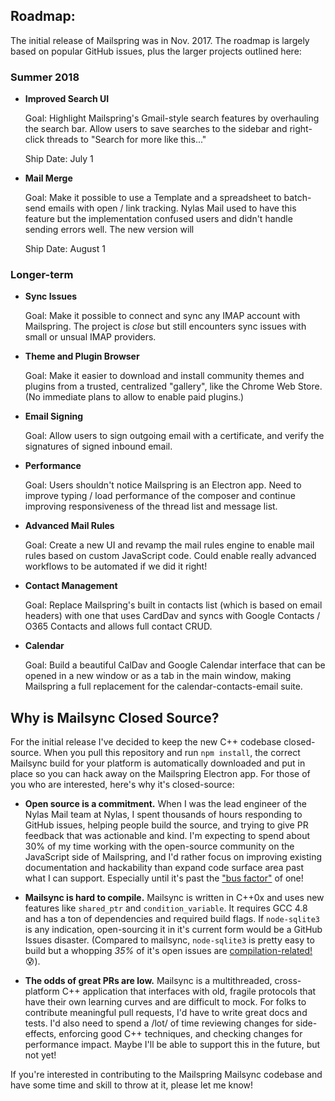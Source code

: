 ## Roadmap:

The initial release of Mailspring was in Nov. 2017. The roadmap is largely based on popular GitHub issues, plus the larger projects outlined here:

### Summer 2018

* **Improved Search UI**

  Goal: Highlight Mailspring's Gmail-style search features by overhauling the search bar. Allow users to save searches to the sidebar and right-click threads to "Search for more like this..."

  Ship Date: July 1

* **Mail Merge**

  Goal: Make it possible to use a Template and a spreadsheet to batch-send emails with open / link tracking. Nylas Mail used to have this feature but the implementation confused users and didn't handle sending errors well. The new version will

  Ship Date: August 1

### Longer-term

* **Sync Issues**

  Goal: Make it possible to connect and sync any IMAP account with Mailspring. The project is _close_ but still encounters sync issues with small or unsual IMAP providers.

* **Theme and Plugin Browser**

  Goal: Make it easier to download and install community themes and plugins from a trusted, centralized "gallery", like the Chrome Web Store. (No immediate plans to allow to enable paid plugins.)

* **Email Signing**

  Goal: Allow users to sign outgoing email with a certificate, and verify the signatures of signed inbound email.

* **Performance**

  Goal: Users shouldn't notice Mailspring is an Electron app. Need to improve typing / load performance of the composer and continue improving responsiveness of the thread list and message list.

* **Advanced Mail Rules**

  Goal: Create a new UI and revamp the mail rules engine to enable mail rules based on custom JavaScript code. Could enable really advanced workflows to be automated if we did it right!

* **Contact Management**

  Goal: Replace Mailspring's built in contacts list (which is based on email headers) with one that uses CardDav and syncs with Google Contacts / O365 Contacts and allows full contact CRUD.

* **Calendar**

  Goal: Build a beautiful CalDav and Google Calendar interface that can be opened in a new window or as a tab in the main window, making Mailspring a full replacement for the calendar-contacts-email suite.

## Why is Mailsync Closed Source?

For the initial release I've decided to keep the new C++ codebase closed-source. When you pull this repository and run `npm install`, the correct Mailsync build for your platform is automatically downloaded and put in place so you can hack away on the Mailspring Electron app. For those of you who are interested, here's why it's closed-source:

* **Open source is a commitment.** When I was the lead engineer of the Nylas Mail team at Nylas, I spent thousands of hours responding to GitHub issues, helping people build the source, and trying to give PR feedback that was actionable and kind. I'm expecting to spend about 30% of my time working with the open-source community on the JavaScript side of Mailspring, and I'd rather focus on improving existing documentation and hackability than expand code surface area past what I can support. Especially until it's past the ["bus factor"](https://en.wikipedia.org/wiki/Bus_factor) of one!

* **Mailsync is hard to compile.** Mailsync is written in C++0x and uses new features like `shared_ptr` and `condition_variable`. It requires GCC 4.8 and has a ton of dependencies and required build flags. If `node-sqlite3` is any indication, open-sourcing it in it's current form would be a GitHub Issues disaster. (Compared to mailsync, `node-sqlite3` is pretty easy to build but a whopping _35%_ of it's open issues are [compilation-related!](https://github.com/mapbox/node-sqlite3/issues?utf8=%E2%9C%93&q=is%3Aissue%20is%3Aopen%20compile) 😰).

* **The odds of great PRs are low.** Mailsync is a multithreaded, cross-platform C++ application that interfaces with old, fragile protocols that have their own learning curves and are difficult to mock. For folks to contribute meaningful pull requests, I'd have to write great docs and tests. I'd also need to spend a /lot/ of time reviewing changes for side-effects, enforcing good C++ techniques, and checking changes for performance impact. Maybe I'll be able to support this in the future, but not yet!

If you're interested in contributing to the Mailspring Mailsync codebase and have some time and skill to throw at it, please let me know!
